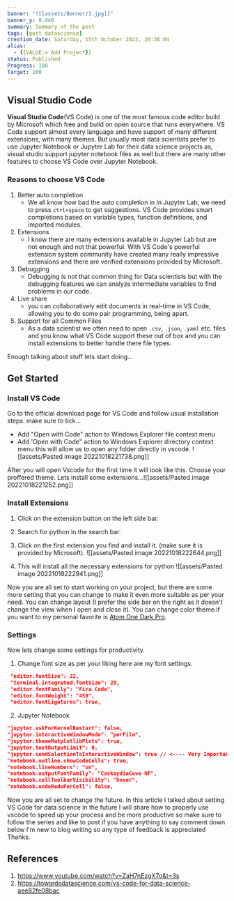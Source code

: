```yaml
---
banner: "![[assets/Banner/1.jpg]]"
banner_y: 0.448
summary: Summary of the post
tags: [post datascience]
creation_date: Saturday, 15th October 2022, 20:36:04
alias:
  - {{VALUE:⚒ Add Project}}
status: Published
Progress: 100
Target: 100
---
```





## Visual Studio Code
**Visual Studio Code**(VS Code) is one of the most famous code editor build by Microsoft which free and build on open source that runs everywhere. VS Code support almost every language and have support of many different extensions, with many themes. But usually most data scientists prefer to use Jupyter Notebook or Jupyter Lab for their data science projects as, visual studio support jupyter notebook files as well but there are many other features to choose VS Code over Jupyter Notebook.

### Reasons to choose VS Code
1. Better auto completion
	- We all know how bad the auto completion in in Jupyter Lab, we need to press `ctrl+space` to get suggestions. VS Code provides smart completions based on variable types, function definitions, and imported modules.
2. Extensions 
	- I know there are many extensions available in Jupyter Lab but are not enough and not that powerful. With VS Code's powerful extension system community have created many really impressive extensions and there are verified extensions provided by Microsoft.
3. Debugging 
	- Debugging is not that common thing for Data scientists but with the debugging features we can analyze intermediate variables to find problems in our code.
4. Live share
	- you can collaboratively edit documents in real-time in VS Code, allowing you to do some pair programming, being apart.
5. Support for all Common Files 
	- As a data scientist we often need to open `.csv`, `.json`, `.yaml` etc. files and you know what VS Code support these out of box and you can install extensions to better handle there file types.

Enough talking about stuff lets start doing...

## Get Started

### Install VS Code

Go to the official download page for VS Code and follow usual installation steps. make sure to tick... 
- Add "Open with Code" action to Windows Explorer file context menu
- Add 'Open with Code" action to Windows Explorer directory context menu
this will allow us to open any folder directly in vscode. 
![[assets/Pasted image 20221018221738.png]]

After you will open Vscode for the first time it will look like this. Choose your proffered theme. Lets install some extensions...![[assets/Pasted image 20221018221252.png]]

### Install Extensions 

1. Click on the extension button on the left side bar.
2. Search for python in the search bar. 
3. Click on the first extension you find and install it. (make sure it is provided by Microsoft).
![[assets/Pasted image 20221018222644.png]]

4. This will install all the necessary extensions for python 
![[assets/Pasted image 20221018222941.png]]

Now you are all set to start working on your project, but there are some more setting that you can change to make it even more suitable as per your need. You can change layout (I prefer the side bar on the right as it doesn't change the view when I open and close it). You can change color theme if you want to my personal favorite is [Atom One Dark Pro](https://github.com/Binaryify/OneDark-Pro). 

### Settings

Now lets change some settings for productivity. 
1. Change font size as per your liking here are my font settings. 
```json
 "editor.fontSize": 22,
 "terminal.integrated.fontSize": 20,
 "editor.fontFamily": "Fira Code",
 "editor.fontWeight": "450",
 "editor.fontLigatures": true,
```

2. Jupyter Notebook 
```json
"jupyter.askForKernelRestart": false,
"jupyter.interactiveWindowMode": "perFile",
"jupyter.themeMatplotlibPlots": true,
"jupyter.textOutputLimit": 0,
"jupyter.sendSelectionToInteractiveWindow": true // <---- Very Important
"notebook.outline.showCodeCells": true,
"notebook.lineNumbers": "on",
"notebook.outputFontFamily": "CaskaydiaCove NF",
"notebook.cellToolbarVisibility": "hover",
"notebook.undoRedoPerCell": false,
```

Now you are all set to change the future. In this article I talked about setting VS Code for data science in the future I will share how to properly use vscode to speed up your process and be more productive so make sure to follow the series and like to post if you have anything to say comment down below I'm new to blog writing so any type of feedback is appreciated Thanks.

## References

1. https://www.youtube.com/watch?v=ZaH7nEzgX7o&t=3s
2. https://towardsdatascience.com/vs-code-for-data-science-aee82fe08bac
